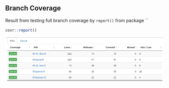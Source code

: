 ## Branch Coverage
Result from testing full branch coverage by `report()` from package ``

```r
covr::report()
```

![](full_coverage.png)
